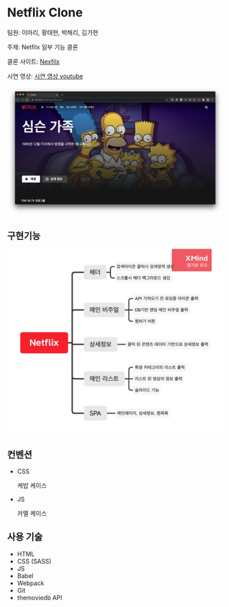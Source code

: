 # Netflix Clone 

팀원: 이마리, 황태현, 박해리, 김가현

주제: Netfilx 일부 기능 클론

클론 사이트: [Nexfilx](https://www.netflix.com/)

시연 영상: [시연 영상 youtube](https://www.youtube.com/embed/x65D41OG87A)

![결과](./src/img/200628-02.jpg)

## 구현기능

![구현기능 이미지](./src/img/200628-01.png)



## 컨벤션

- CSS

  케밥 케이스

- JS

  카멜 케이스

## 사용 기술

- HTML
- CSS (SASS)
- JS
- Babel
- Webpack
- Git
- themoviedb API


